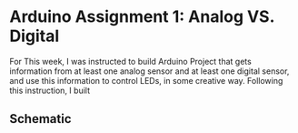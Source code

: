 # Arduino Assignment 1: Analog VS. Digital
For This week, I was instructed to build Arduino Project that gets information from at least one analog sensor and at least one digital sensor, and use this information to control LEDs, in some creative way. Following this instruction, I built 

## Schematic

